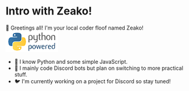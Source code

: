 # Intro with Zeako!
👋 Greetings all! I'm your local coder floof named Zeako!
[![N|Solid](https://raw.githubusercontent.com/willtheorangeguy/Python-Logo-Widgets/master/pythonpoweredlengthgif.gif)](https://www.python.org/)
- 🌱 I know Python and some simple JavaScript. 
- 🦊 I mainly code Discord bots but plan on switching to more practical stuff.
- 🐦 I'm currently working on a project for Discord so stay tuned!
